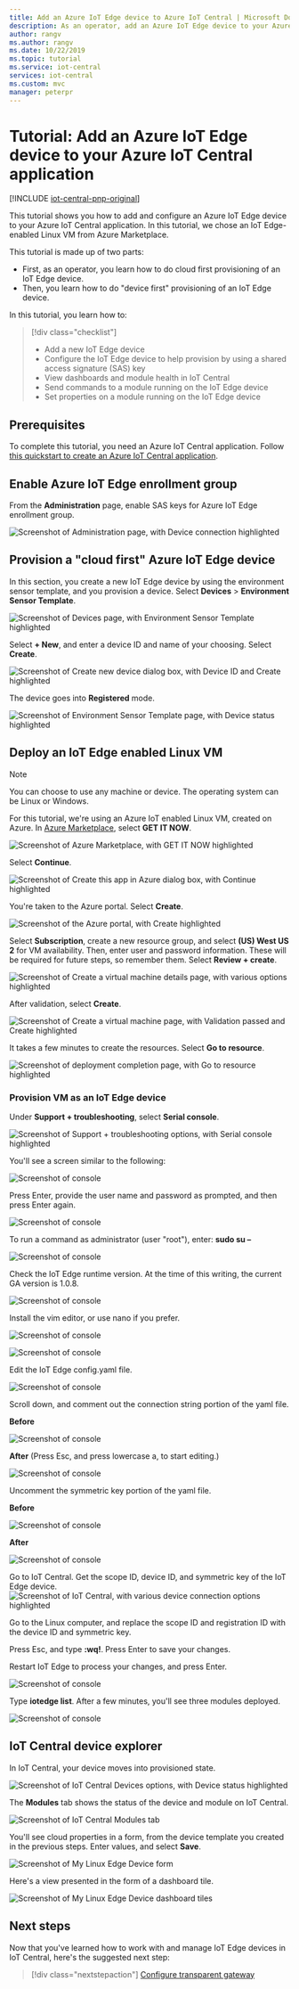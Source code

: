 ```yaml
---
title: Add an Azure IoT Edge device to Azure IoT Central | Microsoft Docs
description: As an operator, add an Azure IoT Edge device to your Azure IoT Central application
author: rangv
ms.author: rangv
ms.date: 10/22/2019
ms.topic: tutorial
ms.service: iot-central
services: iot-central
ms.custom: mvc
manager: peterpr
---
```


# Tutorial: Add an Azure IoT Edge device to your Azure IoT Central application

[!INCLUDE [iot-central-pnp-original](../../../includes/iot-central-pnp-original-note.md)]

This tutorial shows you how to add and configure an Azure IoT Edge device to your Azure IoT Central application. In this tutorial, we chose an IoT Edge-enabled Linux VM from Azure Marketplace.

This tutorial is made up of two parts:

* First, as an operator, you learn how to do cloud first provisioning of an IoT Edge device.
* Then, you learn how to do "device first" provisioning of an IoT Edge device.

In this tutorial, you learn how to:

> [!div class="checklist"]
> * Add a new IoT Edge device
> * Configure the IoT Edge device to help provision by using a shared access signature (SAS) key
> * View dashboards and module health in IoT Central
> * Send commands to a module running on the IoT Edge device
> * Set properties on a module running on the IoT Edge device

## Prerequisites

To complete this tutorial, you need an Azure IoT Central application. Follow [this quickstart to create an Azure IoT Central application](./quick-deploy-iot-central.md).

## Enable Azure IoT Edge enrollment group
From the **Administration** page, enable SAS keys for Azure IoT Edge enrollment group.

![Screenshot of Administration page, with Device connection highlighted](./media/tutorial-add-edge-as-leaf-device/groupenrollment.png)

## Provision a "cloud first" Azure IoT Edge device	
In this section, you create a new IoT Edge device by using the environment sensor template, and you provision a device. 
Select **Devices** > **Environment Sensor Template**. 

![Screenshot of Devices page, with Environment Sensor Template highlighted](./media/tutorial-add-edge-as-leaf-device/deviceexplorer.png)

Select **+ New**, and enter a device ID and name of your choosing. Select **Create**.

![Screenshot of Create new device dialog box, with Device ID and Create highlighted](./media/tutorial-add-edge-as-leaf-device/cfdevicecredentials.png)

The device goes into **Registered** mode.

![Screenshot of Environment Sensor Template page, with Device status highlighted](./media/tutorial-add-edge-as-leaf-device/cfregistered.png)

## Deploy an IoT Edge enabled Linux VM

> [!NOTE]
> You can choose to use any machine or device. The operating system can be Linux or Windows.

For this tutorial, we're using an Azure IoT enabled Linux VM, created on Azure. In [Azure Marketplace](https://azuremarketplace.microsoft.com/en-us/marketplace/apps/microsoft_iot_edge.iot_edge_vm_ubuntu?tab=Overview), select **GET IT NOW**. 

![Screenshot of Azure Marketplace, with GET IT NOW highlighted](./media/tutorial-add-edge-as-leaf-device/cfmarketplace.png)

Select **Continue**.

![Screenshot of Create this app in Azure dialog box, with Continue highlighted](./media/tutorial-add-edge-as-leaf-device/cfmarketplacecontinue.png)


You're taken to the Azure portal. Select **Create**.

![Screenshot of the Azure portal, with Create highlighted](./media/tutorial-add-edge-as-leaf-device/cfubuntu.png)

Select **Subscription**, create a new resource group, and select **(US) West US 2** for VM availability. Then, enter user and password information. These will be required for future steps, so remember them. Select **Review + create**.

![Screenshot of Create a virtual machine details page, with various options highlighted](./media/tutorial-add-edge-as-leaf-device/cfvm.png)

After validation, select **Create**.

![Screenshot of Create a virtual machine page, with Validation passed and Create highlighted](./media/tutorial-add-edge-as-leaf-device/cfvmvalidated.png)

It takes a few minutes to create the resources. Select **Go to resource**.

![Screenshot of deployment completion page, with Go to resource highlighted](./media/tutorial-add-edge-as-leaf-device/cfvmdeploymentcomplete.png)

### Provision VM as an IoT Edge device 

Under **Support + troubleshooting**, select **Serial console**.

![Screenshot of Support + troubleshooting options, with Serial console highlighted](./media/tutorial-add-edge-as-leaf-device/cfserialconsole.png)

You'll see a screen similar to the following:

![Screenshot of console](./media/tutorial-add-edge-as-leaf-device/cfconsole.png)

Press Enter, provide the user name and password as prompted, and then press Enter again. 

![Screenshot of console](./media/tutorial-add-edge-as-leaf-device/cfconsolelogin.png)

To run a command as administrator (user "root"), enter: **sudo su –**

![Screenshot of console](./media/tutorial-add-edge-as-leaf-device/cfsudo.png)

Check the IoT Edge runtime version. At the time of this writing, the current GA version is 1.0.8.

![Screenshot of console](./media/tutorial-add-edge-as-leaf-device/cfconsoleversion.png)

Install the vim editor, or use nano if you prefer. 

![Screenshot of console](./media/tutorial-add-edge-as-leaf-device/cfconsolevim.png)

![Screenshot of console](./media/tutorial-add-edge-as-leaf-device/cfvim.png)

Edit the IoT Edge config.yaml file.

![Screenshot of console](./media/tutorial-add-edge-as-leaf-device/cfconsoleconfig.png)

Scroll down, and comment out the connection string portion of the yaml file. 

**Before**

![Screenshot of console](./media/tutorial-add-edge-as-leaf-device/cfmanualprovisioning.png)

**After** (Press Esc, and press lowercase a, to start editing.)

![Screenshot of console](./media/tutorial-add-edge-as-leaf-device/cfmanualprovisioningcomments.png)

Uncomment the symmetric key portion of the yaml file. 

**Before**

![Screenshot of console](./media/tutorial-add-edge-as-leaf-device/cfconsolesymmcomments.png)

**After**

![Screenshot of console](./media/tutorial-add-edge-as-leaf-device/cfconsolesymmuncomments.png)

Go to IoT Central. Get the scope ID, device ID, and symmetric key of the IoT Edge device.
![Screenshot of IoT Central, with various device connection options highlighted](./media/tutorial-add-edge-as-leaf-device/cfdeviceconnect.png)

Go to the Linux computer, and replace the scope ID and registration ID with the device ID and symmetric key.

Press Esc, and type **:wq!**. Press Enter to save your changes.

Restart IoT Edge to process your changes, and press Enter.

![Screenshot of console](./media/tutorial-add-edge-as-leaf-device/cfrestart.png)

Type **iotedge list**. After a few minutes, you'll see three modules deployed.

![Screenshot of console](./media/tutorial-add-edge-as-leaf-device/cfconsolemodulelist.png)


## IoT Central device explorer 

In IoT Central, your device moves into provisioned state.

![Screenshot of IoT Central Devices options, with Device status highlighted](./media/tutorial-add-edge-as-leaf-device/cfprovisioned.png)

The **Modules** tab shows the status of the device and module on IoT Central. 

![Screenshot of IoT Central Modules tab](./media/tutorial-add-edge-as-leaf-device/cfiotcmodulestatus.png)


You'll see cloud properties in a form, from the device template you created in the previous steps. Enter values, and select **Save**. 

![Screenshot of My Linux Edge Device form](./media/tutorial-add-edge-as-leaf-device/deviceinfo.png)

Here's a view presented in the form of a dashboard tile.

![Screenshot of My Linux Edge Device dashboard tiles](./media/tutorial-add-edge-as-leaf-device/dashboard.png)

## Next steps

Now that you've learned how to work with and manage IoT Edge devices in IoT Central, here's the suggested next step:

<!-- Next how-tos in the sequence -->

> [!div class="nextstepaction"]
> [Configure transparent gateway](../../iot-edge/how-to-create-transparent-gateway.md)
